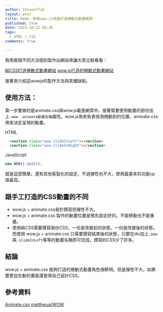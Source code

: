 ```yaml
---
author: StevenTTuD
layout: post
title: Demo：使用wow.js快速打造捲動式動畫網頁
published: true
date: 2015-10-22 08:45
tags:
  - HTML / CSS
comments: true

---
```

我用兩個不同方法個別製作出網站來讓大家比較看看：

[純CSS打造捲動式動畫網站](http://steventtud.github.io/CSS-Animation-Page-Demo/)
[wow.js打造的捲動式動畫網站](http://steventtud.github.io/wowjs-scroll-based-animation-/)

接著來介紹這wowjs的製作方法與其優缺點。

## 使用方法：

第一步要做的是animate.css與wow.js載進網頁中。接著幫要使用動畫的部份加上`.wow .animate動畫名稱`屬性。wow.js用來負責偵測捲動到的位置，animate.css用來決定呈現的動畫。

HTML

```html
  <section class="wow slideInLeft"></section>
  <section class="wow slideInRight"></section>
```

JavaScript

```js
new WOW().init();
```

就是這麼簡單。還有其他客製化的設定，不過彈性也不大，使用最基本的功能cp值最高。

## 跟手工打造的CSS動畫的不同
- wow.js + animate.css易於撰寫但彈性不大。
- wow.js + animate.css 製作的動畫位置是預先設定好的。不能移動也不能重疊。
- 使用純CSS需要撰寫兩份CSS，一份是改變前的狀態，一份是改變後的狀態。而使用 wow.js + animate.css 只需要撰寫結束後的狀態，只要在div加上`.wow`與`.slideInLeft`等等的動畫名稱即可完成。撰寫的CSS少了許多。

## 結論
wow.js + animate.css 能夠打造的捲動式動畫角色很鮮明。但是彈性不大。如果要更加生動的畫面還是得自己設計CSS。

## 參考資料

[Animate.css](https://daneden.github.io/animate.css/)
[matthieua/WOW](https://github.com/matthieua/WOW)



